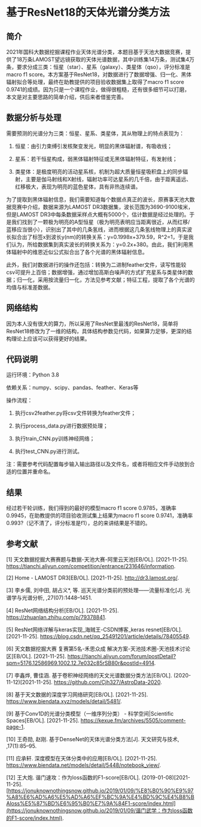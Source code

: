 # 基于ResNet18的天体光谱分类方法
## 简介

2021年国科大数据挖掘课程作业天体光谱分类，本题目基于天池大数据竞赛，提供了18万条LAMOST望远镜获取的天体光谱数据，其中训练集14万条，测试集4万条，要求分成三类：恒星（star）、星系（galaxy）、类星体（qso），评分标准是macro f1 score。本方案基于ResNet18，对数据进行了数据增强、归一化、黑体辐射拟合等处理，最终在助教提供的项目验收数据集上取得了macro f1 score 0.9741的成绩。因为只是一个课程作业，做得很粗糙，还有很多细节可以打磨，本文是对主要思路的简单介绍，供后来者借鉴完善。

## 数据分析与处理

需要预测的光谱分为三类：恒星、星系、类星体，其从物理上的特点表现为：

1. 恒星：由引力束缚引发核聚变发光，明显的黑体辐射谱，有吸收线；

2. 星系：若干恒星构成，弱黑体辐射特征或无黑体辐射特征，有发射线；

3. 类星体：是极度明亮的活动星系核，机制为超大质量恒星吸积盘上的同步辐射，主要是伽马射线和X射线，辐射功率可达星系的几千倍，由于距离遥远、红移极大，表现为明亮的蓝色星体，具有非热连续谱。

为了提取到黑体辐射信息，我们需要知道每个数据点真正的波长，原赛事天池大数据竞赛中介绍，数据来源为LAMOST DR3数据集，波长范围为3690-9100埃米，但是LAMOST DR3中每条数据采样点大概有5000个，估计数据是经过处理的。于是我们找到了一颗极为明亮的A型恒星（极为明亮表明应当距离很近，从而红移/蓝移应当很小），识别出了其中的几条氢线，进而根据这几条氢线物理上的真实波长拟合出了标签x到波长y(nm)的转换关系：y=0.1998x+379.59，R^2=1，于是我们认为，所给数据集到真实波长的转换关系为：y=0.2x+380。由此，我们利用黑体辐射中的维恩近似公式拟合出了各个光谱的黑体辐射信息。

此外，我们对数据进行的操作还包括：转换为二进制feather文件，读写性能较csv可提升上百倍；数据增强，通过增加高斯白噪声的方式扩充星系与类星体的数据；归一化，采用按流量归一化，方法见参考文献；特征工程，提取了各个光谱的均值与标准差数据。

## 网络结构

因为本人没有很大的算力，所以采用了ResNet里最浅的ResNet18，简单将ResNet18修改为了一维的结构，具体结构参数见代码，如果算力足够，更深的结构理论上应该可以获得更好的结果。

## 代码说明

运行环境：Python 3.8

依赖关系：numpy、scipy、pandas、feather、Keras等

操作流程：

1. 执行csv2feather.py将csv文件转换为feather文件；

2. 执行process_data.py进行数据预处理；

3. 执行train_CNN.py训练神经网络；

4. 执行test_CNN.py进行测试。

注：需要参考代码配置每步输入输出路径以及文件名，或者将相应文件手动放到合适的位置并重命名。

## 结果

经过若干轮训练，我们得到的最好的模型macro f1 score 0.9785，准确率0.9945，在助教提供的项目验收测试集上结果为macro f1 score 0.9741，准确率0.993?（记不清了，评分标准是f1），总的来讲结果是不错的。

## 参考文献

[1] 天文数据挖掘大赛赛题与数据-天池大赛-阿里云天池[EB/OL]. [2021-11-25]. https://tianchi.aliyun.com/competition/entrance/231646/information.

[2] Home - LAMOST DR3[EB/OL]. [2021-11-25]. http://dr3.lamost.org/.

[3] 李乡儒, 刘中田, 胡占义*, 等. 巡天光谱分类前的预处理——流量标准化[J]. 光谱学与光谱分析, ,27(07):1448–1451.

[4] ResNet网络结构分析[EB/OL]. [2021-11-25]. https://zhuanlan.zhihu.com/p/79378841.

[5] ResNet网络详解与keras实现_海贼王-CSDN博客_keras resnet[EB/OL]. [2021-11-25]. https://blog.csdn.net/qq_25491201/article/details/78405549.

[6] 天文数据挖掘大赛 复赛第5名-禾思众成 解决方案-天池技术圈-天池技术讨论区[EB/OL]. [2021-11-25]. https://tianchi.aliyun.com/forum/postDetail?spm=5176.12586969.1002.12.7e032c85rSB80r&postId=4914.

[7] 李鑫烨, 曹佳涵. 基于卷积神经网络的天文光谱数据分类方法[EB/OL]. (2020-11-12)[2021-11-25]. https://github.com/Cjh327/AstroData-2020.

[8] 基于天文数据的深度学习网络研究[EB/OL]. [2021-11-25]. https://www.biendata.xyz/models/detail/5481/.

[9] 基于Conv1D的光谱分类模型（一维序列分类） - 科学空间|Scientific Spaces[EB/OL]. [2021-11-25]. https://kexue.fm/archives/5505/comment-page-1.

[10] 王奇勋, 赵刚. 基于DenseNet的天体光谱分类方法[J]. 天文研究与技术, ,17(1):85–95.

[11] 应承轩. 深度模型在天体分类中的应用[EB/OL]. [2021-11-25]. https://www.biendata.net/models/detail/5448/notebook_view/.

[12] 王大炮. 谐门速攻：作为loss函数的F1-score[EB/OL]. (2019-01-08)[2021-11-25]. [https://jonuknownothingsnow.github.io/2019/01/09/%E8%B0%90%E9%97%A8%E6%AD%A6%E5%AD%A6%EF%BC%9A%E4%BD%9C%E4%B8%BAloss%E5%87%BD%E6%95%B0%E7%9A%84F1-score/index.html](https://jonuknownothingsnow.github.io/2019/01/09/谐门武学：作为loss函数的F1-score/index.html).

